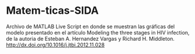 # Matem-ticas-SIDA
Archivo de MATLAB Live Script en donde se muestran las gráficas del modelo presentado en el artículo Modeling the three stages in HIV infection, de la autoria de Esteban A. 
Hernandez Vargas y Richard H. Middleton. http://dx.doi.org/10.1016/j.jtbi.2012.11.028
